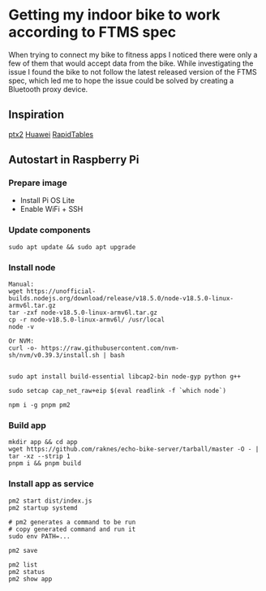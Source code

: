 # Getting my indoor bike to work according to FTMS spec

When trying to connect my bike to fitness apps I noticed there were only a few of them that would accept data from the bike. While investigating the issue I found the bike to not follow the latest released version of the FTMS spec, which led me to hope the issue could be solved by creating a Bluetooth proxy device.

## Inspiration

[ptx2](https://ptx2.net/posts/unbricking-a-bike-with-a-raspberry-pi/)
[Huawei](https://developer.huawei.com/consumer/en/doc/development/HMSCore-Guides/ibd-0000001051005923)
[RapidTables](https://www.rapidtables.com/convert/number/hex-to-binary.html)

## Autostart in Raspberry Pi

### Prepare image

- Install Pi OS Lite
- Enable WiFi + SSH

### Update components

```
sudo apt update && sudo apt upgrade
```

### Install node

```
Manual:
wget https://unofficial-builds.nodejs.org/download/release/v18.5.0/node-v18.5.0-linux-armv6l.tar.gz
tar -zxf node-v18.5.0-linux-armv6l.tar.gz 
cp -r node-v18.5.0-linux-armv6l/ /usr/local
node -v

Or NVM:
curl -o- https://raw.githubusercontent.com/nvm-sh/nvm/v0.39.3/install.sh | bash


sudo apt install build-essential libcap2-bin node-gyp python g++

sudo setcap cap_net_raw+eip $(eval readlink -f `which node`)

npm i -g pnpm pm2
```

### Build app

```
mkdir app && cd app
wget https://github.com/raknes/echo-bike-server/tarball/master -O - | tar -xz --strip 1
pnpm i && pnpm build
```

### Install app as service

```
pm2 start dist/index.js
pm2 startup systemd

# pm2 generates a command to be run
# copy generated command and run it
sudo env PATH=...

pm2 save

pm2 list
pm2 status
pm2 show app
```
